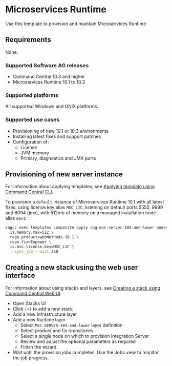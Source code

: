 <!-- Copyright 2013 - 2018 Software AG, Darmstadt, Germany and/or its licensors

   SPDX-License-Identifier: Apache-2.0

    Licensed under the Apache License, Version 2.0 (the "License");
    you may not use this file except in compliance with the License.
    You may obtain a copy of the License at

        http://www.apache.org/licenses/LICENSE-2.0

    Unless required by applicable law or agreed to in writing, software
    distributed under the License is distributed on an "AS IS" BASIS,
     WITHOUT WARRANTIES OR CONDITIONS OF ANY KIND, either express or implied.
     See the License for the specific language governing permissions and

     limitations under the License.                                                  

-->

# Microservices Runtime

Use this template to provision and maintain Microservices Runtime

## Requirements

None.

### Supported Software AG releases

* Command Central 10.3 and higher
* Microservices Runtime 10.1 to 10.3

### Supported platforms

All supported Windows and UNIX platforms.

### Supported use cases

* Provisioning of new 10.1 or 10.3 environments
* Installing latest fixes and support patches
* Configuration of:
  * License
  * JVM memory
  * Primary, diagnostics and JMX ports

## Provisioning of new server instance

For information about applying templates, see [Applying template using Command Central CLI](https://github.com/SoftwareAG/sagdevops-templates/wiki/Using-default-templates#applying-template-using-command-central-cli).

To provision a `default` instance of Microservices Runtime 10.1 with all latest fixes, using license key alias `MSC_LIC`,
listening on default ports 5555, 9999 and 8094 (jmx), with 512mb of memory on a managed installation node alias `dev1`:

```bash
sagcc exec templates composite apply sag-msc-server-103-and-lower nodes=dev1 \
  is.memory.max=512 \
  repo.product=webMethods-10.1 \
  repo.fix=Empower \
  is.msc.license.key=MSC_LIC \
  --sync-job --wait 360
```
## Creating a new stack using the web user interface

For information about using stacks and layers, see [Creating a stack using Command Central Web UI](https://github.com/SoftwareAG/sagdevops-templates/wiki/Using-default-templates#creating-a-new-stack-using-web-ui).

* Open Stacks UI
* Click `(+)` to add a new stack
* Add a new Infrastructure layer
* Add a new Runtime layer
  * Select `MSC-SERVER-103-and-lower` layer definition
  * Select product and fix repositories
  * Select a single node on which to provision Integration Server
  * Review and adjust the optional parameters as required
  * Finish the wizard
* Wait until the provision jobs completes. Use the Jobs view to monitor the job progress.

